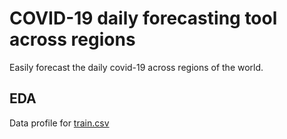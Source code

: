 # COVID-19 daily forecasting tool across regions

Easily forecast the daily covid-19 across regions of the world.

## EDA

Data profile for [train.csv](/output_train.html)
